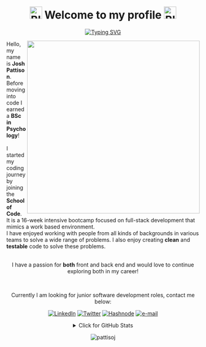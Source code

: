 
<h1 align="center"><a href="https://emoji.gg/emoji/9247-bluebutterflywingleft"><img src="https://cdn3.emoji.gg/emojis/9247-bluebutterflywingleft.png" width="32px" height="32px" alt="BlueButterflyWingLeft"></a> Welcome to my profile <a href="https://emoji.gg/emoji/9247-bluebutterflywingright"><img src="https://cdn3.emoji.gg/emojis/9247-bluebutterflywingright.png" width="32px" height="32px" alt="BlueButterflyWingRight"></a></h1>

<p align="center">
<a href="https://github.com/pattisoj"><img alt="Typing SVG" src="https://readme-typing-svg.herokuapp.com?font=IBM+Plex+Sans&size=25&duration=4500&color=BCB1F7&center=true&width=500&lines=School+of+Code+Bootcamper;Psychology+Graduate;Nice+to+meet+you..." /> </a> </p>

<img align="right" src="https://64.media.tumblr.com/175ddefc11ff0df8a6987e88196741a1/tumblr_pwt5gtFujD1y5e2kbo1_540.gifv" width="450">

Hello, my name is **Josh Pattison**. 
<br />
Before moving into code I earned a **BSc in Psychology**!  
<br />
I started my coding journey by joining the **School of Code**. 
It is a 16-week intensive bootcamp focused on full-stack development that mimics a work based environment.
<br />
I have enjoyed working with people from all kinds of backgrounds in various teams to solve a wide range of problems. I also enjoy creating **clean** and **testable** code to solve these problems. 
<br />
<br />

<p align="center">I have a passion for <b>both</b> front and back end and would love to continue exploring both in my career!</p>
<br />

<p align="center">Currently I am looking for junior software development roles, contact me below:</p>

<div align="center">

<a href="">[![LinkedIn](https://img.shields.io/badge/-josh--pattison-blue?style=flat-square&logo=Linkedin&logoColor=white&link=https://www.linkedin.com/in/josh-pattison/)](https://www.linkedin.com/in/josh-pattison/)</a>
<a href="">[![Twitter](https://img.shields.io/badge/-@__pattisoj-blue?style=flat-square&logo=Twitter&logoColor=white&link=https://twitter.com/_pattisoj)](https://twitter.com/_pattisoj)</a>
<a href="">[![Hashnode](https://img.shields.io/badge/-@pattisoj-blue?style=flat-square&logo=Hashnode&logoColor=white&link=https://joshpattison.com)](https://joshpattison.com)</a>
<a href="">[![e-mail](https://img.shields.io/badge/-joshpattison23@icloud.com-blue?style=flat-square&logo=gmail&logoColor=white&link=mailto:joshpattison23@icloud.com)](mailto:joshpattison23@icloud.com)</a>

</div>

<details align="center">
<summary>Click for GitHub Stats</summary>
<br />
    <a href="https://github.com/pattisoj/github-readme-stats"><img alt = "GitHub Stats" src="https://github-readme-stats.vercel.app/api?username=pattisoj&theme=algolia&hide_border=false&include_all_commits=true&count_private=true" height="192px" /> </a>
    <a href="https://github.com/pattisoj/github-readme-stats"><img alt = "Top Language" src="https://github-readme-stats.vercel.app/api/top-langs/?username=pattisoj&theme=algolia&hide_border=false&include_all_commits=true&count_private=true" height="192px" /> </a>
 <br />
</details>
<p align="center"> <img src="https://komarev.com/ghpvc/?username=pattisoj&label=Profile%20views&color=0e75b6&style=flat" alt="pattisoj" /> </p>
